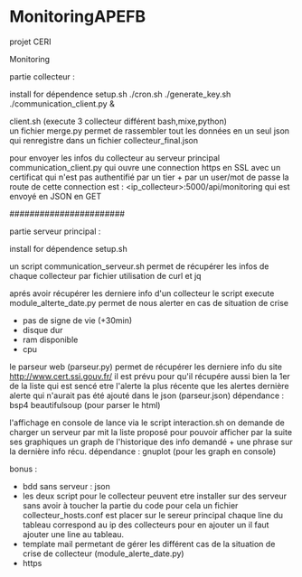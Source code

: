 # MonitoringAPEFB
projet CERI


Monitoring

partie collecteur :

install for dépendence 
setup.sh
./cron.sh 
./generate_key.sh
./communication_client.py &



client.sh (execute 3 collecteur différent bash,mixe,python)  
un fichier merge.py permet de rassembler tout les données en un seul json
qui renregistre dans un fichier collecteur_final.json

pour envoyer les infos du collecteur au serveur principal
communication_client.py qui ouvre une connection https en SSL avec un certificat qui n'est pas authentifié par un tier + par un user/mot de passe
la route de cette connection est : <ip_collecteur>:5000/api/monitoring qui est envoyé en JSON en GET


#######################


partie serveur principal :

install for dépendence
setup.sh
 

un script communication_serveur.sh permet de récupérer les infos de chaque collecteur par fichier
utilisation de curl et jq

aprés avoir récupérer les derniere info d'un collecteur le script  execute module_alterte_date.py
permet de nous alerter en cas de situation de crise
- pas de signe de vie (+30min)
- disque dur
- ram disponible
- cpu

le parseur web (parseur.py) permet de récupérer les derniere info du site http://www.cert.ssi.gouv.fr/
il est prévu pour qu'il récupére aussi bien la 1er de la liste qui est sencé etre l'alerte la plus récente que les alertes dernière alerte qui n'aurait pas été ajouté dans le json (parseur.json)
dépendance : bsp4 beautifulsoup (pour parser le html)


l'affichage en console de lance via le script interaction.sh
on demande de charger un serveur par mit la liste proposé pour pouvoir afficher par la suite ses graphiques
un graph de l'historique des info demandé + une phrase sur la dernière info récu.
dépendance : gnuplot (pour les graph en console)






bonus :
- bdd sans serveur : json
- les deux script pour le collecteur peuvent etre installer sur des serveur sans avoir à toucher la partie du code
pour cela un fichier collecteur_hosts.conf est placer sur le sereur principal chaque line du tableau correspond au ip des collecteurs pour en ajouter un il faut ajouter une line au tableau.
- template mail permetant de gérer les différent cas de la situation de crise de collecteur (module_alerte_date.py)
- https


